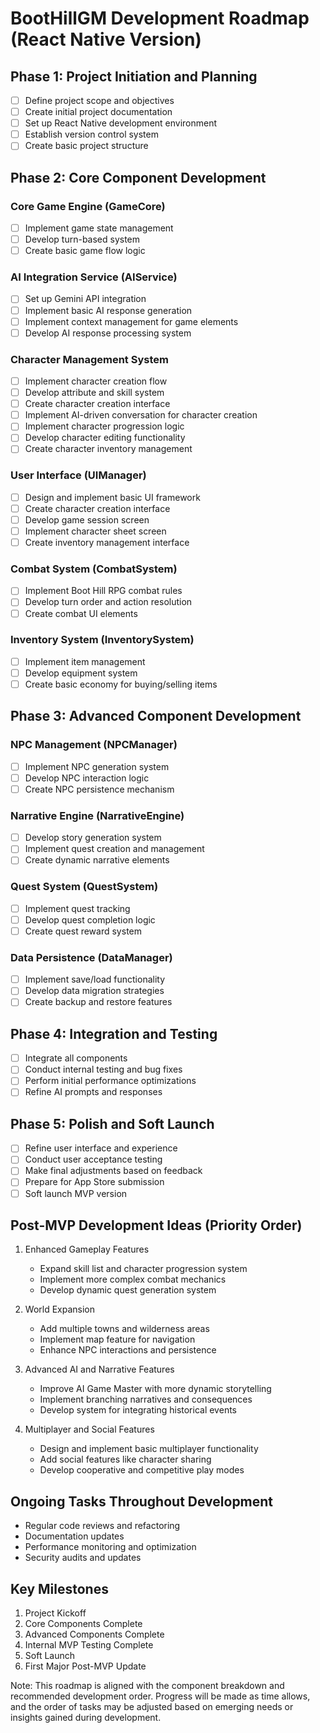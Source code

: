 # BootHillGM Development Roadmap (React Native Version)

## Phase 1: Project Initiation and Planning
- [ ] Define project scope and objectives
- [ ] Create initial project documentation
- [ ] Set up React Native development environment
- [ ] Establish version control system
- [ ] Create basic project structure

## Phase 2: Core Component Development

### Core Game Engine (GameCore)
- [ ] Implement game state management
- [ ] Develop turn-based system
- [ ] Create basic game flow logic

### AI Integration Service (AIService)
- [ ] Set up Gemini API integration
- [ ] Implement basic AI response generation
- [ ] Implement context management for game elements
- [ ] Develop AI response processing system

### Character Management System
- [ ] Implement character creation flow
- [ ] Develop attribute and skill system
- [ ] Create character creation interface
- [ ] Implement AI-driven conversation for character creation
- [ ] Implement character progression logic
- [ ] Develop character editing functionality
- [ ] Create character inventory management

### User Interface (UIManager)
- [ ] Design and implement basic UI framework
- [ ] Create character creation interface
- [ ] Develop game session screen
- [ ] Implement character sheet screen
- [ ] Create inventory management interface

### Combat System (CombatSystem)
- [ ] Implement Boot Hill RPG combat rules
- [ ] Develop turn order and action resolution
- [ ] Create combat UI elements

### Inventory System (InventorySystem)
- [ ] Implement item management
- [ ] Develop equipment system
- [ ] Create basic economy for buying/selling items

## Phase 3: Advanced Component Development

### NPC Management (NPCManager)
- [ ] Implement NPC generation system
- [ ] Develop NPC interaction logic
- [ ] Create NPC persistence mechanism

### Narrative Engine (NarrativeEngine)
- [ ] Develop story generation system
- [ ] Implement quest creation and management
- [ ] Create dynamic narrative elements

### Quest System (QuestSystem)
- [ ] Implement quest tracking
- [ ] Develop quest completion logic
- [ ] Create quest reward system

### Data Persistence (DataManager)
- [ ] Implement save/load functionality
- [ ] Develop data migration strategies
- [ ] Create backup and restore features

## Phase 4: Integration and Testing
- [ ] Integrate all components
- [ ] Conduct internal testing and bug fixes
- [ ] Perform initial performance optimizations
- [ ] Refine AI prompts and responses

## Phase 5: Polish and Soft Launch
- [ ] Refine user interface and experience
- [ ] Conduct user acceptance testing
- [ ] Make final adjustments based on feedback
- [ ] Prepare for App Store submission
- [ ] Soft launch MVP version

## Post-MVP Development Ideas (Priority Order)

1. Enhanced Gameplay Features
   - Expand skill list and character progression system
   - Implement more complex combat mechanics
   - Develop dynamic quest generation system

2. World Expansion
   - Add multiple towns and wilderness areas
   - Implement map feature for navigation
   - Enhance NPC interactions and persistence

3. Advanced AI and Narrative Features
   - Improve AI Game Master with more dynamic storytelling
   - Implement branching narratives and consequences
   - Develop system for integrating historical events

4. Multiplayer and Social Features
   - Design and implement basic multiplayer functionality
   - Add social features like character sharing
   - Develop cooperative and competitive play modes

## Ongoing Tasks Throughout Development
- Regular code reviews and refactoring
- Documentation updates
- Performance monitoring and optimization
- Security audits and updates

## Key Milestones
1. Project Kickoff
2. Core Components Complete
3. Advanced Components Complete
4. Internal MVP Testing Complete
5. Soft Launch
6. First Major Post-MVP Update

Note: This roadmap is aligned with the component breakdown and recommended development order. Progress will be made as time allows, and the order of tasks may be adjusted based on emerging needs or insights gained during development.
